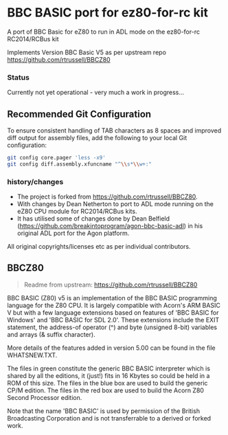 # BBC BASIC port for ez80-for-rc kit

A port of BBC Basic for eZ80 to run in ADL mode on the ez80-for-rc RC2014/RCBus kit

Implements Version BBC Basic V5 as per upstream repo https://github.com/rtrussell/BBCZ80

### Status

Currently not yet operational - very much a work in progress...

## Recommended Git Configuration

To ensure consistent handling of TAB characters as 8 spaces and improved diff output for assembly files, add the following to your local Git configuration:

```sh
git config core.pager 'less -x9'
git config diff.assembly.xfuncname "^\\s*\\w+:"
```

### history/changes

* The project is forked from https://github.com/rtrussell/BBCZ80.
* With changes by Dean Netherton to port to ADL mode running on the eZ80 CPU module for RC2014/RCBus kits.
* It has utilised some of changes done by Dean Belfield (https://github.com/breakintoprogram/agon-bbc-basic-adl) in his original ADL port for the Agon platform.

All original copyrights/licenses etc as per individual contributors.

## BBCZ80

> Readme from upstream: https://github.com/rtrussell/BBCZ80

BBC BASIC (Z80) v5 is an implementation of the BBC BASIC programming language for the Z80 CPU.
It is largely compatible with Acorn's ARM BASIC V but with a few language extensions based on
features of 'BBC BASIC for Windows' and 'BBC BASIC for SDL 2.0'.  These extensions include the
EXIT statement, the address-of operator (^) and byte (unsigned 8-bit) variables and arrays
(& suffix character).

More details of the features added in version 5.00 can be found in the file WHATSNEW.TXT.

The files in green constitute the generic BBC BASIC interpreter which is shared by all the
editions, it (just!) fits in 16 Kbytes so could be held in a ROM of this size.  The files in
the blue box are used to build the generic CP/M edition.  The files in the red box are used
to build the Acorn Z80 Second Processor edition.

Note that the name 'BBC BASIC' is used by permission of the British Broadcasting Corporation
and is not transferrable to a derived or forked work.
